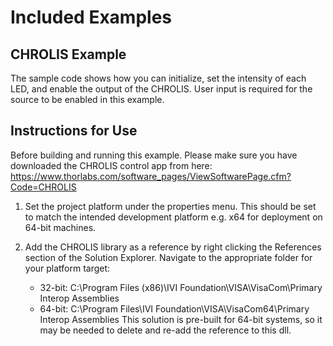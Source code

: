 # Included Examples

## CHROLIS Example
The sample code shows how you can initialize, set the intensity of each LED, and enable the output of the CHROLIS. User input is required for the source to be enabled in this example. 

## Instructions for Use

Before building and running this example. Please make sure you have downloaded the CHROLIS control app from here: https://www.thorlabs.com/software_pages/ViewSoftwarePage.cfm?Code=CHROLIS

1) Set the project platform under the properties menu. This should be set to match the intended development platform e.g. x64 for deployment on 64-bit machines. 

2) Add the CHROLIS library as a reference by right clicking the References section of the Solution Explorer. Navigate to the appropriate folder for your platform target: 
    * 32-bit: C:\Program Files (x86)\IVI Foundation\VISA\VisaCom\Primary Interop Assemblies
    * 64-bit: C:\Program Files\IVI Foundation\VISA\VisaCom64\Primary Interop Assemblies
This solution is pre-built for 64-bit systems, so it may be needed to delete and re-add the reference to this dll. 